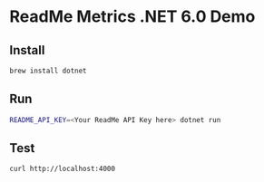 # ReadMe Metrics .NET 6.0 Demo

## Install

```sh
brew install dotnet
```

## Run
```sh
README_API_KEY=<Your ReadMe API Key here> dotnet run
```

## Test
```sh
curl http://localhost:4000
```
